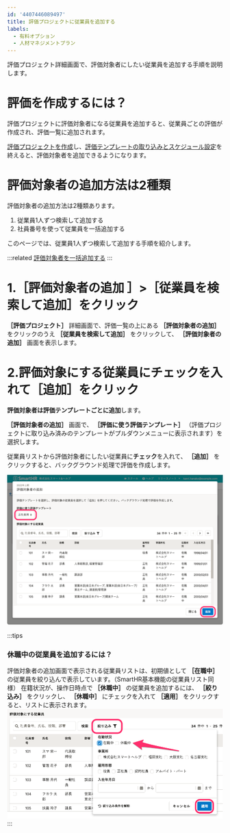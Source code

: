 ```yaml
---
id: '4407446089497'
title: 評価プロジェクトに従業員を追加する
labels:
  - 有料オプション
  - 人材マネジメントプラン
---
```

評価プロジェクト詳細画面で、評価対象者にしたい従業員を追加する手順を説明します。

# 評価を作成するには？

評価プロジェクトに評価対象者になる従業員を追加すると、従業員ごとの評価が作成され、評価一覧に追加されます。

[評価プロジェクトを作成](https://knowledge.smarthr.jp/hc/ja/articles/4407126854553-%E8%A9%95%E4%BE%A1%E3%83%97%E3%83%AD%E3%82%B8%E3%82%A7%E3%82%AF%E3%83%88%E3%82%92%E7%AE%A1%E7%90%86%E3%81%99%E3%82%8B#toc--2)し、[評価テンプレートの取り込みとスケジュール設定](https://knowledge.smarthr.jp/hc/ja/articles/4408433101593)を終えると、評価対象者を追加できるようになります。

# 評価対象者の追加方法は2種類

評価対象者の追加方法は2種類あります。

1.  従業員1人ずつ検索して追加する
2.  社員番号を使って従業員を一括追加する

このページでは、従業員1人ずつ検索して追加する手順を紹介します。

:::related
[評価対象者を一括追加する](https://knowledge.smarthr.jp/hc/ja/articles/4407128548889)
:::

# 1.［評価対象者の追加 ］>［従業員を検索して追加］をクリック

 **［評価プロジェクト］** 詳細画面で、評価一覧の上にある **［評価対象者の追加］** をクリックのうえ **［従業員を検索して追加］** をクリックして、 **［評価対象者の追加］** 画面を表示します。

# 2.評価対象にする従業員にチェックを入れて［追加］をクリック

**評価対象者は評価テンプレートごとに追加**します。

 **［評価対象者の追加］** 画面で、 **［評価に使う評価テンプレート］** （評価プロジェクトに取り込み済みのテンプレートがプルダウンメニューに表示されます）を選択します。

従業員リストから評価対象者にしたい従業員に**チェック**を入れて、 **［追加］** をクリックすると、バックグラウンド処理で評価を作成します。

![add_crew.png](./add_crew.png)

:::tips
### 休職中の従業員を追加するには？
評価対象者の追加画面で表示される従業員リストは、初期値として **［在職中］** の従業員を絞り込んで表示しています。（SmartHR基本機能の従業員リスト同様）
在籍状況が、操作日時点で **［休職中］** の従業員を追加するには、 **［絞り込み］** をクリックし、 **［休職中］** にチェックを入れて **［適用］** をクリックすると、リストに表示されます。
![filter.png](./filter.png)
:::
